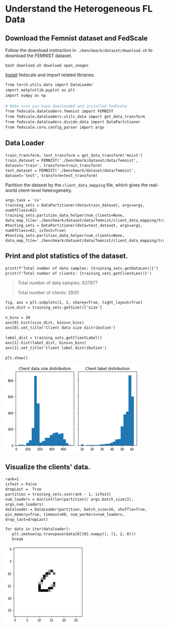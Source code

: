 
# Understand the Heterogeneous FL Data  

## Download the Femnist dataset and FedScale
Follow the download instruction in `./benchmark/dataset/download.sh` to download the FEMNIST dataset.

```{code-cell}
bash download.sh download open_images
```
[Install](../README.md) fedscale and import related libraries:

```sh
from torch.utils.data import DataLoader
import matplotlib.pyplot as plt
import numpy as np

# Make sure you have downloaded and installed FedScale
from fedscale.dataloaders.femnist import FEMNIST
from fedscale.dataloaders.utils_data import get_data_transform
from fedscale.dataloaders.divide_data import DataPartitioner
from fedscale.core.config_parser import args
```


## Data Loader

```{code-cell}
train_transform, test_transform = get_data_transform('mnist')
train_dataset = FEMNIST('./benchmark/dataset/data/femnist', dataset='train', transform=train_transform)
test_dataset = FEMNIST('./benchmark/dataset/data/femnist', dataset='test', transform=test_transform)
```

Partition the dataset by the `client_data_mapping` file, which gives the real-world client-level heterogeneity.

```{code-cell}
args.task = 'cv'
training_sets = DataPartitioner(data=train_dataset, args=args, numOfClass=62)
training_sets.partition_data_helper(num_clients=None, data_map_file='./benchmark/dataset/data/femnist/client_data_mapping/train.csv')
#testing_sets = DataPartitioner(data=test_dataset, args=args, numOfClass=62, isTest=True)
#testing_sets.partition_data_helper(num_clients=None, data_map_file='./benchmark/dataset/data/femnist/client_data_mapping/train.csv')
```


## Print and plot statistics of the dataset.

```{code-cell}
print(f'Total number of data samples: {training_sets.getDataLen()}')
print(f'Total number of clients: {training_sets.getClientLen()}')
```

> Total number of data samples: 637877
>
> Total number of clients: 2800

```{code-cell}
fig, axs = plt.subplots(1, 2, sharey=True, tight_layout=True)
size_dist = training_sets.getSize()['size']

n_bins = 20
axs[0].hist(size_dist, bins=n_bins)
axs[0].set_title('Client data size distribution')

label_dist = training_sets.getClientLabel()
axs[1].hist(label_dist, bins=n_bins)
axs[1].set_title('Client label distribution')

plt.show()
```

![image](../benchmark/dataset/femnist/client_label_heter.png)

## Visualize the clients' data.

```{code-cell}
rank=1
isTest = False
dropLast =  True
partition = training_sets.use(rank - 1, isTest)
num_loaders = min(int(len(partition)/ args.batch_size/2),  args.num_loaders)
dataloader = DataLoader(partition, batch_size=16, shuffle=True, pin_memory=True, timeout=60, num_workers=num_loaders, drop_last=dropLast)
```

```{code-cell}
for data in iter(dataloader):
   plt.imshow(np.transpose(data[0][0].numpy(), (1, 2, 0)))
   break
```


![image](../benchmark/dataset/femnist/sample_data.png)

